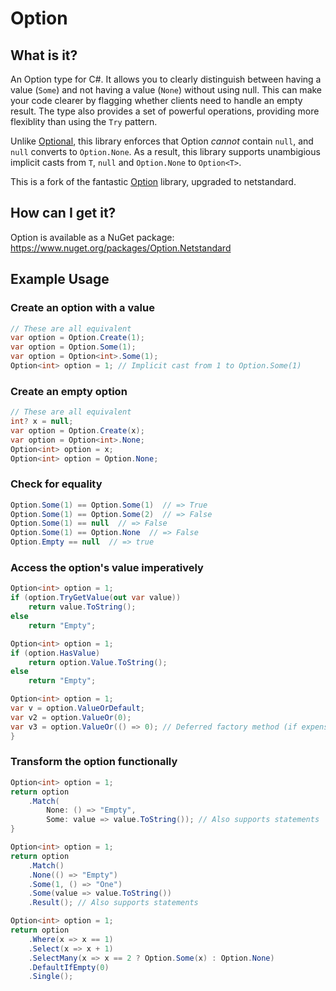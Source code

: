 Option
======

What is it?
-----------

An Option type for C#. It allows you to clearly distinguish between having a value (`Some`) and not having a value (`None`) without using null. 
This can make your code clearer by flagging whether clients need to handle an empty result.
The type also provides a set of powerful operations, providing more flexiblity than using the `Try` pattern. 

Unlike [Optional](https://github.com/nlkl/Optional), this library enforces that Option _cannot_ contain `null`, and `null` converts to `Option.None`.
As a result, this library supports unambigious implicit casts from `T`, `null` and `Option.None` to `Option<T>`.

This is a fork of the fantastic [Option](https://github.com/tejacques/Option) library, upgraded to netstandard.

How can I get it?
-----------------

Option is available as a NuGet package: https://www.nuget.org/packages/Option.Netstandard

Example Usage
-------------

### Create an option with a value ###
```csharp
// These are all equivalent
var option = Option.Create(1);
var option = Option.Some(1);
var option = Option<int>.Some(1);
Option<int> option = 1; // Implicit cast from 1 to Option.Some(1)
```

### Create an empty option ###
```csharp
// These are all equivalent
int? x = null;
var option = Option.Create(x);
var option = Option<int>.None;
Option<int> option = x;
Option<int> option = Option.None;
```

### Check for equality ###
```csharp
Option.Some(1) == Option.Some(1)  // => True
Option.Some(1) == Option.Some(2)  // => False
Option.Some(1) == null  // => False
Option.Some(1) == Option.None  // => False
Option.Empty == null  // => true
```

### Access the option's value imperatively ###
```csharp
Option<int> option = 1;
if (option.TryGetValue(out var value))
    return value.ToString();
else
    return "Empty";
```

```csharp
Option<int> option = 1;
if (option.HasValue)
    return option.Value.ToString();
else
    return "Empty";
```

```csharp
Option<int> option = 1;
var v = option.ValueOrDefault;
var v2 = option.ValueOr(0);
var v3 = option.ValueOr(() => 0); // Deferred factory method (if expensive)
}
```

### Transform the option functionally ###

```csharp
Option<int> option = 1;
return option
    .Match(
        None: () => "Empty",
        Some: value => value.ToString()); // Also supports statements
}
```

``` csharp
Option<int> option = 1;
return option
    .Match()
    .None(() => "Empty")
    .Some(1, () => "One")
    .Some(value => value.ToString())
    .Result(); // Also supports statements
```

``` csharp
Option<int> option = 1;
return option
    .Where(x => x == 1)
    .Select(x => x + 1)
    .SelectMany(x => x == 2 ? Option.Some(x) : Option.None)
    .DefaultIfEmpty(0)
    .Single();
```